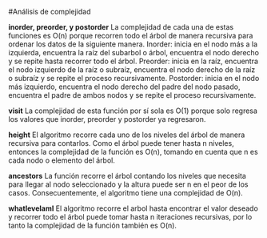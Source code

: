 #Análisis de complejidad

**inorder, preorder, y postorder**
La complejidad de cada una de estas funciones es O(n) porque recorren todo el árbol de manera recursiva para ordenar los datos de la siguiente manera.
Inorder: inicia en el nodo más a la izquierda, encuentra la raíz del subarbol o árbol, encuentra el nodo derecho y se repite hasta recorrer todo el árbol.
Preorder: inicia en la raíz, encuentra el nodo izquierdo de la raíz o subraíz, encuentra el nodo derecho de la raíz o subraíz y se repite el proceso recursivamente.
Postorder: inicia en el nodo más izquierdo, encuentra el nodo derecho del padre del nodo pasado, encuentra el padre de ambos nodos y se repite el proceso recursivamente.

**visit**
La complejidad de esta función por sí sola es O(1) porque solo regresa los valores que inorder, preorder y postorder ya regresaron.

**height**
El algoritmo recorre cada uno de los niveles del árbol de manera recursiva para contarlos. Como el árbol puede tener hasta n niveles, entonces la complejidad de la función es O(n), tomando en cuenta que n es cada nodo o elemento del árbol.

**ancestors**
La función recorre el árbol contando los niveles que necesita para llegar al nodo seleccionado y la altura puede ser n en el peor de los casos. Consecuentemente, el algoritmo tiene una complejidad de O(n).

**whatlevelamI**
El algoritmo recorre el arbol hasta encontrar el valor deseado y recorrer todo el árbol puede tomar hasta n iteraciones recursivas, por lo tanto la complejidad de la función también es O(n).
